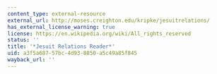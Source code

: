 ```yaml
---
content_type: external-resource
external_url: http://moses.creighton.edu/kripke/jesuitrelations/
has_external_license_warning: true
license: https://en.wikipedia.org/wiki/All_rights_reserved
status: ''
title: '*Jesuit Relations Reader*'
uid: a3f5a687-57bc-4d93-8850-a5c49a85f845
wayback_url: ''
---
```

